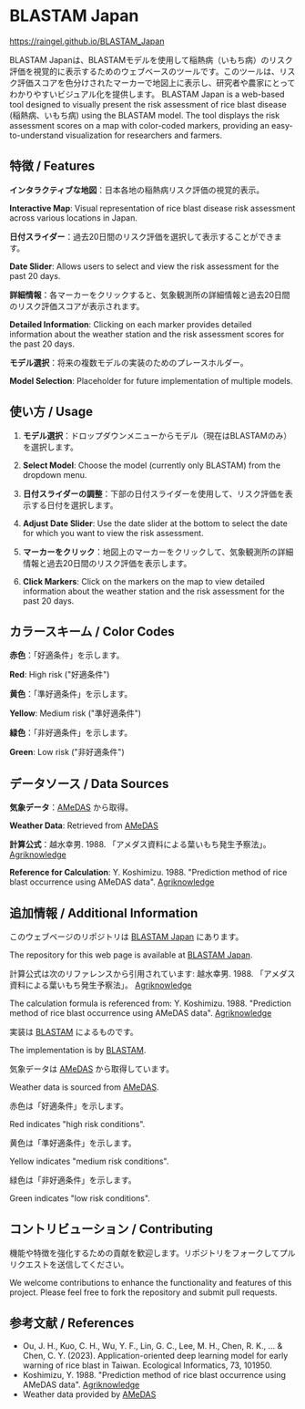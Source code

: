 # BLASTAM Japan
https://raingel.github.io/BLASTAM_Japan

BLASTAM Japanは、BLASTAMモデルを使用して稲熱病（いもち病）のリスク評価を視覚的に表示するためのウェブベースのツールです。このツールは、リスク評価スコアを色分けされたマーカーで地図上に表示し、研究者や農家にとってわかりやすいビジュアル化を提供します。
BLASTAM Japan is a web-based tool designed to visually present the risk assessment of rice blast disease (稲熱病、いもち病) using the BLASTAM model. The tool displays the risk assessment scores on a map with color-coded markers, providing an easy-to-understand visualization for researchers and farmers.

## 特徴 / Features

**インタラクティブな地図**：日本各地の稲熱病リスク評価の視覚的表示。

**Interactive Map**: Visual representation of rice blast disease risk assessment across various locations in Japan.

**日付スライダー**：過去20日間のリスク評価を選択して表示することができます。

**Date Slider**: Allows users to select and view the risk assessment for the past 20 days.

**詳細情報**：各マーカーをクリックすると、気象観測所の詳細情報と過去20日間のリスク評価スコアが表示されます。

**Detailed Information**: Clicking on each marker provides detailed information about the weather station and the risk assessment scores for the past 20 days.

**モデル選択**：将来の複数モデルの実装のためのプレースホルダー。

**Model Selection**: Placeholder for future implementation of multiple models.

## 使い方 / Usage

1. **モデル選択**：ドロップダウンメニューからモデル（現在はBLASTAMのみ）を選択します。
2. 
   **Select Model**: Choose the model (currently only BLASTAM) from the dropdown menu.

3. **日付スライダーの調整**：下部の日付スライダーを使用して、リスク評価を表示する日付を選択します。
4. 
   **Adjust Date Slider**: Use the date slider at the bottom to select the date for which you want to view the risk assessment.

5. **マーカーをクリック**：地図上のマーカーをクリックして、気象観測所の詳細情報と過去20日間のリスク評価を表示します。
6. 
   **Click Markers**: Click on the markers on the map to view detailed information about the weather station and the risk assessment for the past 20 days.

## カラースキーム / Color Codes

**赤色**：「好適条件」を示します。

**Red**: High risk ("好適条件")

**黄色**：「準好適条件」を示します。

**Yellow**: Medium risk ("準好適条件")

**緑色**：「非好適条件」を示します。

**Green**: Low risk ("非好適条件")

## データソース / Data Sources

**気象データ**：[AMeDAS](https://www.data.jma.go.jp/gmd/risk/obsdl/) から取得。

**Weather Data**: Retrieved from [AMeDAS](https://www.data.jma.go.jp/gmd/risk/obsdl/)

**計算公式**：越水幸男. 1988. 「アメダス資料による葉いもち発生予察法」。 [Agriknowledge](https://agriknowledge.affrc.go.jp/RN/2030411788)

**Reference for Calculation**: Y. Koshimizu. 1988. "Prediction method of rice blast occurrence using AMeDAS data". [Agriknowledge](https://agriknowledge.affrc.go.jp/RN/2030411788)

## 追加情報 / Additional Information

このウェブページのリポジトリは [BLASTAM Japan](https://github.com/Raingel/BLASTAM_Japan) にあります。

The repository for this web page is available at [BLASTAM Japan](https://github.com/Raingel/BLASTAM_Japan).

計算公式は次のリファレンスから引用されています: 越水幸男. 1988. 「アメダス資料による葉いもち発生予察法」。 [Agriknowledge](https://agriknowledge.affrc.go.jp/RN/2030411788)

The calculation formula is referenced from: Y. Koshimizu. 1988. "Prediction method of rice blast occurrence using AMeDAS data". [Agriknowledge](https://agriknowledge.affrc.go.jp/RN/2030411788)

実装は [BLASTAM](https://github.com/Raingel/BLASTAM) によるものです。

The implementation is by [BLASTAM](https://github.com/Raingel/BLASTAM).

気象データは [AMeDAS](https://www.data.jma.go.jp/gmd/risk/obsdl/) から取得しています。

Weather data is sourced from [AMeDAS](https://www.data.jma.go.jp/gmd/risk/obsdl/).

赤色は「好適条件」を示します。

Red indicates "high risk conditions".

黄色は「準好適条件」を示します。

Yellow indicates "medium risk conditions".

緑色は「非好適条件」を示します。

Green indicates "low risk conditions".

## コントリビューション / Contributing

機能や特徴を強化するための貢献を歓迎します。リポジトリをフォークしてプルリクエストを送信してください。

We welcome contributions to enhance the functionality and features of this project. Please feel free to fork the repository and submit pull requests.

## 参考文献 / References

- Ou, J. H., Kuo, C. H., Wu, Y. F., Lin, G. C., Lee, M. H., Chen, R. K., ... & Chen, C. Y. (2023). Application-oriented deep learning model for early warning of rice blast in Taiwan. Ecological Informatics, 73, 101950.
- Koshimizu, Y. 1988. "Prediction method of rice blast occurrence using AMeDAS data". [Agriknowledge](https://agriknowledge.affrc.go.jp/RN/2030411788)
- Weather data provided by [AMeDAS](https://www.data.jma.go.jp/gmd/risk/obsdl/)
